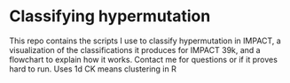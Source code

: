 # Classifying hypermutation

This repo contains the scripts I use to classify hypermutation in IMPACT, a visualization of the classifications it produces for IMPACT 39k, and a flowchart to explain how it works.  Contact me for questions or if it proves hard to run.
Uses 1d CK means clustering in R
